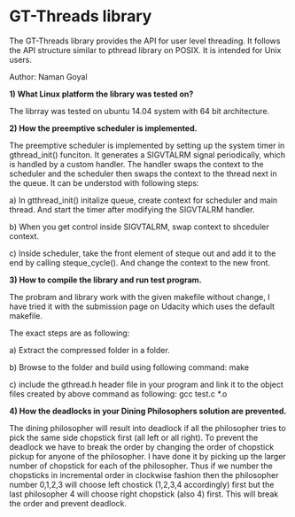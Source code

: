 # GT-Threads library #

The GT-Threads library provides the API for user level threading. It follows the API structure similar to pthread library on POSIX. It is intended for Unix users.


Author: Naman Goyal


**1) What Linux platform the library was tested on?**
	
The librray was tested on ubuntu 14.04 system with 64 bit architecture.


**2) How the preemptive scheduler is implemented.**

The preemptive scheduler is implemented by setting up the system timer in gthread_init() funciton. It generates a SIGVTALRM signal periodically, which is handled by a custom handler. The handler swaps the context to the scheduler and the scheduler then swaps the context to the thread next in the queue. It can be understod with following steps:

a) In gtthread_init() initalize queue, create context for scheduler and main thread. And start the timer after modifying the SIGVTALRM handler.

b) When you get control inside SIGVTALRM, swap context to shceduler context.

c) Inside scheduler, take the front element of steque out and add it to the end by calling steque_cycle(). And change the context to the new front.  

**3) How to compile the library and run test program.**

The probram and library work with the given makefile without change, I have tried it with the submission page on Udacity which uses the default makefile.

The exact steps are as following:

a) Extract the compressed folder in a folder.

b) Browse to the folder and build using following command:
	make

c) include the gthread.h header file in your program and link it to the object files created by above command as following:
	gcc test.c *.o



**4) How the deadlocks in your Dining Philosophers solution are prevented.**
	
The dining philosopher will result into deadlock if all the philosopher tries to pick the same side chopstick first (all left or all right). To prevent the deadlock we have to break the order by changing the order of chopstick pickup for anyone of the philosopher. I have done it by picking up the larger number of chopstick for each of the philosopher. Thus if we number the chopsticks in incremental order in clockwise fashion then the philosopher number 0,1,2,3 will choose left chostick (1,2,3,4 accordingly) first but the last philosopher 4 will choose right chopstick (also 4) first. This will break the order and prevent deadlock. 


